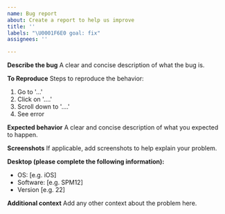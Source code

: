 ```yaml
---
name: Bug report
about: Create a report to help us improve
title: ''
labels: "\U0001F6E0 goal: fix"
assignees: ''

---
```


**Describe the bug**
A clear and concise description of what the bug is.

**To Reproduce**
Steps to reproduce the behavior:
1. Go to '...'
2. Click on '....'
3. Scroll down to '....'
4. See error

**Expected behavior**
A clear and concise description of what you expected to happen.

**Screenshots**
If applicable, add screenshots to help explain your problem.

**Desktop (please complete the following information):**
 - OS: [e.g. iOS]
 - Software: [e.g. SPM12]
 - Version [e.g. 22]

**Additional context**
Add any other context about the problem here.
